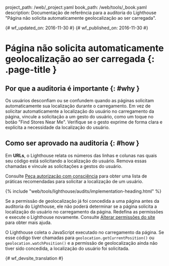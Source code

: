 project_path: /web/_project.yaml
book_path: /web/tools/_book.yaml
description: Documentação de referência para a auditoria do Lighthouse "Página não solicita automaticamente geolocalização ao ser carregada".

{# wf_updated_on: 2016-11-30 #}
{# wf_published_on: 2016-11-30 #}

# Página não solicita automaticamente geolocalização ao ser carregada  {: .page-title }

## Por que a auditoria é importante {: #why }

Os usuários desconfiam ou se confundem quando as páginas solicitam automaticamente
sua localização durante o carregamento. Em vez de solicitar automaticamente a
localização do usuário no carregamento da página, vincule a solicitação a um gesto do usuário, como
um toque no botão "Find Stores Near Me". Verifique se o gesto exprime de forma clara
e explícita a necessidade da localização do usuário.

## Como ser aprovado na auditoria {: #how }

Em **URLs**, o Lighthouse relata os números das linhas e colunas nas quais seu
código está solicitando a localização do usuário. Remova essas chamadas e vincule as
solicitações a gestos do usuário. 

Consulte [Peça autorização com consciência][ask] para obter uma lista de práticas recomendadas para
solicitar a localização de um usuário.

[ask]: /web/fundamentals/native-hardware/user-location/#ask_permission_responsibly

{% include "web/tools/lighthouse/audits/implementation-heading.html" %}

Se a permissão de geolocalização já foi concedida a uma página antes da auditoria
do Lighthouse, ele não poderá determinar se a página solicita a localização do usuário
no carregamento da página. Redefina as permissões e execute o Lighthouse novamente. Consulte
[Alterar permissões do site][help] para obter mais ajuda.

O Lighthouse coleta o JavaScript executado no carregamento da página. Se esse
código tiver chamadas para `geolocation.getCurrentPosition()` ou
`geolocation.watchPosition()` e a permissão de geolocalização ainda não tiver sido
concedida, a localização do usuário foi solicitada.

[help]: https://support.google.com/chrome/answer/6148059


{# wf_devsite_translation #}
